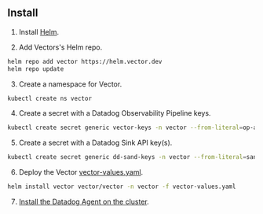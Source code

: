 ## Install

1. Install [Helm](https://v3.helm.sh/docs/intro/install/).

2. Add Vectors's Helm repo.

```bash
helm repo add vector https://helm.vector.dev
helm repo update
```

3. Create a namespace for Vector.

```bash
kubectl create ns vector
```

4. Create a secret with a Datadog Observability Pipeline keys.

```bash
kubectl create secret generic vector-keys -n vector --from-literal=op-api-key=<API-KEY> --from-literal=op-app-key=<API-KEY> --from-literal=op-conf-key=<API-KEY>
```

5. Create a secret with a Datadog Sink API key(s).

```bash
kubectl create secret generic dd-sand-keys -n vector --from-literal=sand-api-key=<API-KEY> --from-literal=sand2-api-key=<API-KEY>
```

6. Deploy the Vector [vector-values.yaml](values.yaml).

```bash
helm install vector vector/vector -n vector -f vector-values.yaml
```

7. [Install the Datadog Agent on the cluster](../../datadog/k8s/README.md).
